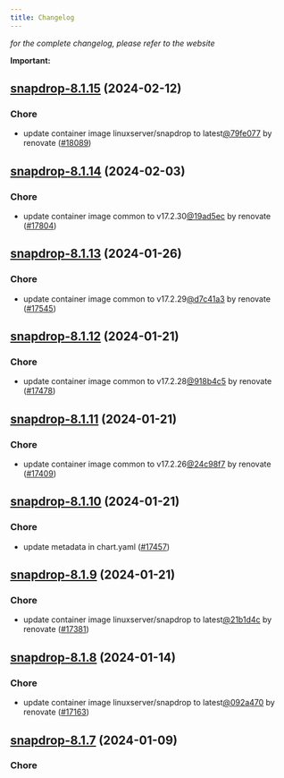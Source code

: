 ```yaml
---
title: Changelog
---
```



*for the complete changelog, please refer to the website*

**Important:**













## [snapdrop-8.1.15](https://github.com/truecharts/charts/compare/snapdrop-8.1.14...snapdrop-8.1.15) (2024-02-12)

### Chore



- update container image linuxserver/snapdrop to latest[@79fe077](https://github.com/79fe077) by renovate ([#18089](https://github.com/truecharts/charts/issues/18089))


## [snapdrop-8.1.14](https://github.com/truecharts/charts/compare/snapdrop-8.1.13...snapdrop-8.1.14) (2024-02-03)

### Chore



- update container image common to v17.2.30[@19ad5ec](https://github.com/19ad5ec) by renovate ([#17804](https://github.com/truecharts/charts/issues/17804))


## [snapdrop-8.1.13](https://github.com/truecharts/charts/compare/snapdrop-8.1.12...snapdrop-8.1.13) (2024-01-26)

### Chore



- update container image common to v17.2.29[@d7c41a3](https://github.com/d7c41a3) by renovate ([#17545](https://github.com/truecharts/charts/issues/17545))


## [snapdrop-8.1.12](https://github.com/truecharts/charts/compare/snapdrop-8.1.11...snapdrop-8.1.12) (2024-01-21)

### Chore



- update container image common to v17.2.28[@918b4c5](https://github.com/918b4c5) by renovate ([#17478](https://github.com/truecharts/charts/issues/17478))


## [snapdrop-8.1.11](https://github.com/truecharts/charts/compare/snapdrop-8.1.10...snapdrop-8.1.11) (2024-01-21)

### Chore



- update container image common to v17.2.26[@24c98f7](https://github.com/24c98f7) by renovate ([#17409](https://github.com/truecharts/charts/issues/17409))


## [snapdrop-8.1.10](https://github.com/truecharts/charts/compare/snapdrop-8.1.9...snapdrop-8.1.10) (2024-01-21)

### Chore



- update metadata in chart.yaml ([#17457](https://github.com/truecharts/charts/issues/17457))


## [snapdrop-8.1.9](https://github.com/truecharts/charts/compare/snapdrop-8.1.8...snapdrop-8.1.9) (2024-01-21)

### Chore



- update container image linuxserver/snapdrop to latest[@21b1d4c](https://github.com/21b1d4c) by renovate ([#17381](https://github.com/truecharts/charts/issues/17381))


## [snapdrop-8.1.8](https://github.com/truecharts/charts/compare/snapdrop-8.1.7...snapdrop-8.1.8) (2024-01-14)

### Chore



- update container image linuxserver/snapdrop to latest[@092a470](https://github.com/092a470) by renovate ([#17163](https://github.com/truecharts/charts/issues/17163))




## [snapdrop-8.1.7](https://github.com/truecharts/charts/compare/snapdrop-8.1.6...snapdrop-8.1.7) (2024-01-09)

### Chore
